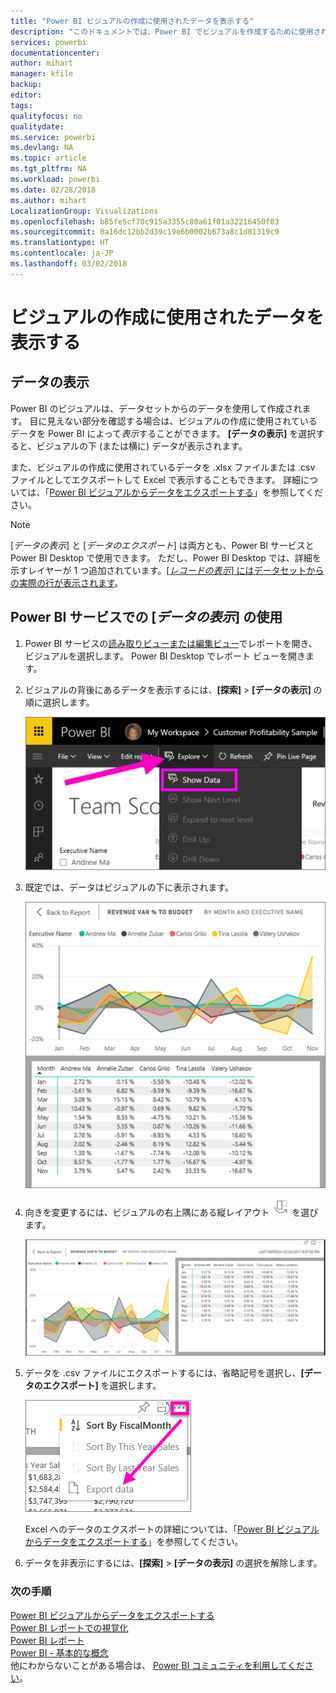 ```yaml
---
title: "Power BI ビジュアルの作成に使用されたデータを表示する"
description: "このドキュメントでは、Power BI でビジュアルを作成するために使用されたデータを表示する方法、およびそのデータを .csv ファイルにエクスポートする方法について説明します。"
services: powerbi
documentationcenter: 
author: mihart
manager: kfile
backup: 
editor: 
tags: 
qualityfocus: no
qualitydate: 
ms.service: powerbi
ms.devlang: NA
ms.topic: article
ms.tgt_pltfrm: NA
ms.workload: powerbi
ms.date: 02/28/2018
ms.author: mihart
LocalizationGroup: Visualizations
ms.openlocfilehash: b85fe5cf70c915a3355c80a61f01a32216450f03
ms.sourcegitcommit: 0a16dc12bb2d39c19e6b0002b673a8c1d81319c9
ms.translationtype: HT
ms.contentlocale: ja-JP
ms.lasthandoff: 03/02/2018
---
```

# <a name="show-the-data-that-was-used-to-create-the-visualization"></a>ビジュアルの作成に使用されたデータを表示する
## <a name="show-data"></a>データの表示
Power BI のビジュアルは、データセットからのデータを使用して作成されます。 目に見えない部分を確認する場合は、ビジュアルの作成に使用されているデータを Power BI によって*表示*することができます。 **[データの表示]** を選択すると、ビジュアルの下 (または横に) データが表示されます。

また、ビジュアルの作成に使用されているデータを .xlsx ファイルまたは .csv ファイルとしてエクスポートして Excel で表示することもできます。 詳細については、「[Power BI ビジュアルからデータをエクスポートする](power-bi-visualization-export-data.md)」を参照してください。

> [!NOTE]
> [*データの表示*] と [*データのエクスポート*] は両方とも、Power BI サービスと Power BI Desktop で使用できます。 ただし、Power BI Desktop では、詳細を示すレイヤーが 1 つ追加されています。[[*レコードの表示*] にはデータセットからの実際の行が表示されます](desktop-see-data-see-records.md)。
> 
> 

## <a name="using-show-data-in-power-bi-service"></a>Power BI サービスでの [*データの表示*] の使用
1. Power BI サービスの[読み取りビューまたは編集ビュー](service-reading-view-and-editing-view.md)でレポートを開き、ビジュアルを選択します。  Power BI Desktop でレポート ビューを開きます。
2. ビジュアルの背後にあるデータを表示するには、**[探索]** > **[データの表示]** の順に選択します。
   
   ![[データの表示] の選択](media/service-reports-show-data/power-bi-show-data.png)
3. 既定では、データはビジュアルの下に表示されます。
   
   ![ビジュアルとデータの縦表示](media/service-reports-show-data/power-bi-explore-show-data.png)
4. 向きを変更するには、ビジュアルの右上隅にある縦レイアウト ![](media/service-reports-show-data/power-bi-vertical-icon-new.png) を選びます。
   
   ![ビジュアルとデータの横表示](media/service-reports-show-data/power-bi-explore-show-data2.png)
5. データを .csv ファイルにエクスポートするには、省略記号を選択し、**[データのエクスポート]** を選択します。
   
    ![[データのエクスポート] の選択](media/service-reports-show-data/power-bi-export-data-new.png)
   
    Excel へのデータのエクスポートの詳細については、「[Power BI ビジュアルからデータをエクスポートする](power-bi-visualization-export-data.md)」を参照してください。
6. データを非表示にするには、**[探索]** > **[データの表示]** の選択を解除します。

### <a name="next-steps"></a>次の手順
[Power BI ビジュアルからデータをエクスポートする](power-bi-visualization-export-data.md)    
[Power BI レポートでの視覚化](power-bi-report-visualizations.md)    
[Power BI レポート](service-reports.md)    
[Power BI - 基本的な概念](service-basic-concepts.md)    
他にわからないことがある場合は、 [Power BI コミュニティを利用してください](http://community.powerbi.com/)。

